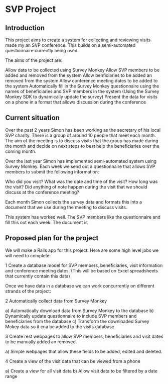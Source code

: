# SVP Project


## Introduction

This project aims to create a system for collecting and reviewing visits made my an SVP conference. This builds on a semi-automated questionnaire currently being used.

The aims of the project are:

Allow data to be collected using Survey Monkey
Allow SVP members to be added and removed from the system
Allow benficiaries to be added an removed from the system
Allow conference meeting dates to be added to the system
Automatically fill in the Survey Monkey questionnaire using the names of beneficiaries and SVP members in the system (Using the Survey Monkey SDK to dynamically update the survey)
Present the data for visits on a phone in a format that allows discussion during the conference


## Current situation

Over the past 2 years Simon has been working as the secretary of his local SVP charity. There is a group of around 10 people that meet each month. The aim of the meeting is to discuss visits that the group has made during the month and decide on next steps to best help the beneficiaries over the coming month.

Over the last year Simon has implemented semi-automated system using Survey Monkey. Each week we send out a questionnaire that allows SVP members to submit the following information:

Who did you visit?
What was the date and time of the visit?
How long was the visit?
Did anything of note happen during the visit that we should discuss at the conference meeting?

Each month Simon collects the survey data and formats this into a document that we use during the meeting to discuss visits.

This system has worked well. The SVP members like the questionnaire and fill this out each week. The document is


## Proposed plan for the project

We will make a Rails app for this project. Here are some high level jobs we will need to complete:

1
Create a database model for SVP members, beneficiaries, visit information and conference meeting dates.
(This will be based on Excel spreadsheets that currently contain this data)

Once we have data in a database we can work concurrently on different strands of the project:

2
Automatically collect data from Survey Monkey

a) Automatically download data from Survey Monkey to the database
b) Dynamically update questionnaire to include SVP members and beneficiaries from the database
c) Transform the downloaded Survey Mokey data so it cna be added to the visits database

3
Create rest webpages to allow SVP members, beneficiaries and visit dates to be manually added an removed.

a) Simple webpages that allow these fields to be added, edited and deleted.

4
Create a view of the visit data that can be viewed from a phone

a) Create a view for all visit data
b) Allow visit data to be filtered by a date range
